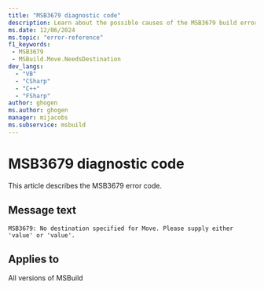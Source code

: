 ```yaml
---
title: "MSB3679 diagnostic code"
description: Learn about the possible causes of the MSB3679 build error, and get troubleshooting tips.
ms.date: 12/06/2024
ms.topic: "error-reference"
f1_keywords:
 - MSB3679
 - MSBuild.Move.NeedsDestination
dev_langs:
  - "VB"
  - "CSharp"
  - "C++"
  - "FSharp"
author: ghogen
ms.author: ghogen
manager: mijacobs
ms.subservice: msbuild
---
```


# MSB3679 diagnostic code

<!-- :::ErrorDefinitionDescription::: -->
<!-- :::editable-content name="introDescription"::: -->
This article describes the MSB3679 error code.
<!-- :::editable-content-end::: -->

## Message text

`MSB3679: No destination specified for Move. Please supply either 'value' or 'value'.`

<!-- :::editable-content name="postOutputDescription"::: -->
<!--
{StrBegin="MSB3679: "}
-->
<!-- :::editable-content-end::: -->
<!-- :::ErrorDefinitionDescription-end::: -->

## Applies to

All versions of MSBuild
